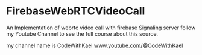 # FirebaseWebRTCVideoCall
An Implementation of webrtc video call with firebase Signaling server  follow my Youtube Channel to see the full course about this source.

my channel name is CodeWithKael
www.youtube.com/@CodeWithKael
